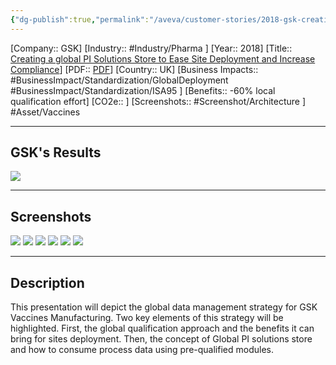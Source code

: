 ```yaml
---
{"dg-publish":true,"permalink":"/aveva/customer-stories/2018-gsk-creating-a-global-pi-solutions-store-to-ease-site-deployment-and-increase-compliance/","dgPassFrontmatter":true}
---
```


[Company:: GSK]
[Industry:: #Industry/Pharma ]
[Year:: 2018]
[Title:: [Creating a global PI Solutions Store to Ease Site Deployment and Increase Compliance](https://resources.osisoft.com/presentations/creating-a-global-pi-solutions-store-to-ease-site-deployment-and-increase-compliance/)]
[PDF:: [PDF](https://cdn.osisoft.com/osi/presentations/2018-uc-emea-barcelona/UC18EU-D2LS02-GlaxoSmithKline-Cloots-Creating-global-PISolutions-Store-Ease-Site-Deployment-Increase.pdf)]
[Country:: UK]
[Business Impacts:: #BusinessImpact/Standardization/GlobalDeployment #BusinessImpact/Standardization/ISA95 ]
[Benefits:: -60% local qualification effort]
[CO2e:: ]
[Screenshots:: #Screenshot/Architecture ] 
#Asset/Vaccines 

---
## GSK's Results
![](https://i.imgur.com/AP2uhmF.png)

---
## Screenshots
![](https://i.imgur.com/eo4HE1u.png)
![](https://i.imgur.com/eFjbRYU.png)
![](https://i.imgur.com/iDLrU9M.png)
![](https://i.imgur.com/HPPzCgk.png)
![](https://i.imgur.com/nGKaG0G.png)
![](https://i.imgur.com/e2jukJM.png)

---
## Description
This presentation will depict the global data management strategy for GSK Vaccines Manufacturing. Two key elements of this strategy will be highlighted. First, the global qualification approach and the benefits it can bring for sites deployment. Then, the concept of Global PI solutions store and how to consume process data using pre-qualified modules.